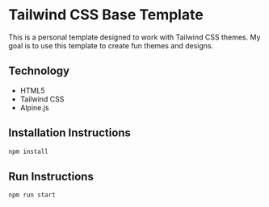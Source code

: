 # Tailwind CSS Base Template
This is a personal template designed to work with Tailwind CSS themes.
My goal is to use this template to create fun themes and designs.

## Technology
- HTML5
- Tailwind CSS
- Alpine.js

## Installation Instructions
```bash
npm install
```

## Run Instructions
```bash
npm run start
```
